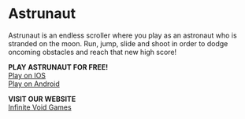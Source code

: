 # Astrunaut
 Astrunaut is an endless scroller where you play as an astronaut who is stranded on the moon. Run, jump, slide and shoot in order to dodge oncoming obstacles and reach that new high score!
 
 **PLAY ASTRUNAUT FOR FREE!**<br/>
 [Play on IOS](https://apps.apple.com/gb/app/astrunaut/id1599727489)<br/>
 [Play on Android](https://play.google.com/store/apps/details?id=com.Endev.Astrunaught)
 
 **VISIT OUR WEBSITE**<br/>
 [Infinite Void Games](https://www.infinitevoidgames.com/)
 
 
